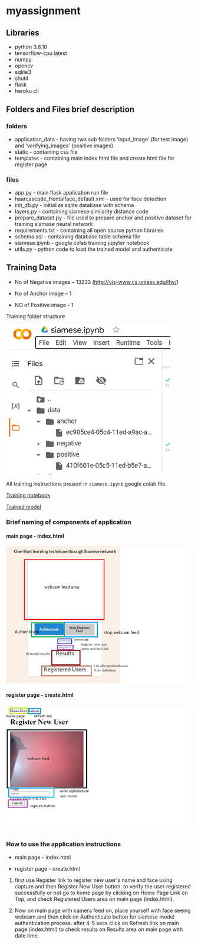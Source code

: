 # myassignment

## Libraries
- python 3.6.10
- tensorflow-cpu latest
- numpy
- opencv
- sqlite3
- shutil
- flask
- heroku cli

## Folders and Files brief description

### folders
- application_data - having two sub folders 'input_image' (for test image) and 'verifying_images' (positive images).
- static - containing css file
- templates - containing main index html file and create html file for register page

### files
- app.py - main flask application run file
- haarcascade_frontalface_default.xml - used for face detection
- init_db.py - initialize sqlite database with schema
- layers.py - containing siamese similarity distance code
-  prepare_dataset.py - file used to prepare anchor and positive dataset for training siamese neural network
- requirements.txt -  containing all open source python libraries
- schema.sql - containing database table schema file
- siamese.ipynb - google colab training jupyter notebook
- utils.py -  python code to load the trained model and authenticate

## Training Data

- No of Negative images – 13233 (http://vis-www.cs.umass.edu/lfw/)

- No of Anchor image – 1

- NO of Positive image - 1

Training folder structure

![training folder structure](https://github.com/Amir22010/myassignment/blob/main/images/trainingfolderstructure.png)

All training instructions present in `siamese.ipynb` google colab file.

[Training notebook](https://colab.research.google.com/drive/1_H8cr-oFkQ2GlFVRyMnIbyKVX3fl5SnP?usp=sharing)

[Trained model](https://drive.google.com/file/d/1CWbtA04ThSqkAc-h9iuXiTxKRzQD85M4/view?usp=sharing)


### Brief naming of components of application

#### main page - index.html

![index](https://github.com/Amir22010/myassignment/blob/main/images/mainpage.png)

#### register page - create.html

![register](https://github.com/Amir22010/myassignment/blob/main/images/register.png)

### How to use the application instructions
- main page - index.html

- register page - create.html

1. first use Register link to register new user's name and face using capture and then Register New User button.
to verify the user registered successfully or not go to home page by clicking on Home Page Link on Top, and check Registered Users area on main page (index.html).

2. Now on main page with camera feed on, place yourself with face seeing webcam and then click on Authenticate button for siamese model authentication process. after 4-5 secs click on Refresh link on main page (index.html) to check results on Results area on main page with date time.